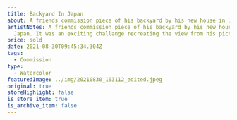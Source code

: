 ```yaml
---
title: Backyard In Japan
about: A friends commission piece of his backyard by his new house in Japan.
artistNotes: A friends commission piece of his backyard by his new house in
  Japan. It was an exciting challange recreating the view from his pictures.
price: sold
date: 2021-08-30T09:45:34.304Z
tags:
  - Commission
type:
  - Watercolor
featuredImage: ../img/20210830_163112_edited.jpeg
original: true
storeHighlight: false
is_store_item: true
is_archive_item: false
---
```

